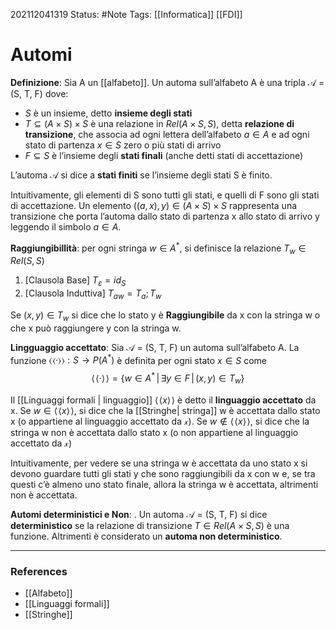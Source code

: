 202112041319
Status: #Note
Tags: [[Informatica]] [[FDI]]

# Automi
**Definizione**: Sia A un [[alfabeto]]. Un automa sull’alfabeto A è una tripla $\mathcal{A}$ = (S, T, F) dove:

- $S$ è un insieme, detto **insieme degli stati**
- $T \subseteq (A \times S) \times S$  è una relazione in $Rel(A \times S, S)$, detta **relazione di transizione**, che associa ad ogni lettera dell’alfabeto $a \in A$ e ad ogni stato di partenza $x \in S$ zero o più stati di arrivo
- $F \subseteq S$ è l’insieme degli **stati finali** (anche detti stati di accettazione)

L’automa $\mathcal{A}$ si dice a **stati finiti** se l’insieme degli stati S è finito.

Intuitivamente, gli elementi di S sono tutti gli stati, e quelli di F sono gli stati di accettazione. Un elemento $((a, x), y) \in (A \times S) \times S$  rappresenta una transizione che porta l’automa dallo stato di partenza x allo stato di arrivo y leggendo il simbolo $a \in A$.

**Raggiungibillità**: 
per ogni stringa $w \in A^*$, si definisce la relazione $T_w \in Rel(S,S)$

1. [Clausola Base] $T_\varepsilon = id_S$
2. [Clausola Induttiva] $T_{aw} = T_a;T_w$
  
Se $(x,y) \in T_w$ si dice che lo stato y è **Raggiungibile** da x con la stringa w o che x può raggiungere y con la stringa w.

**Lingguaggio accettato**: Sia $\mathcal{A}$ = (S, T, F) un automa sull’alfabeto A. La funzione $\langle\!\langle·\rangle\!\rangle: S → P(A^*)$ è definita per ogni stato $x \in S$ come 
$$\langle\!\langle·\rangle\!\rangle = \{w \in A^* \,|\, \exists y \in F \,|\, (x, y) ∈ T_w \}$$

Il [[Linguaggi formali | linguaggio]] $\langle\!\langle x \rangle\!\rangle$ è detto il **linguaggio accettato** da x. Se $w \in \langle\!\langle x \rangle\!\rangle$, si dice che la [[Stringhe| stringa]] w è accettata dallo stato x (o appartiene al linguaggio accettato da $\mathcal x$). Se $w \notin \langle\!\langle x \rangle\!\rangle$, si dice che la stringa w non è accettata dallo stato x (o non appartiene al linguaggio accettato da $\mathcal x$)

Intuitivamente, per vedere se una stringa w è accettata da uno stato x si devono guardare tutti gli stati y che sono raggiungibili da x con w e, se tra questi c’è almeno uno stato finale, allora la stringa w è accettata, altrimenti non è accettata.

**Automi deterministici e Non**: . Un automa $\mathcal{A}$ = (S, T, F) si dice **deterministico** se la relazione di transizione $T \in Rel(A \times S, S)$ è una funzione. Altrimenti è considerato un **automa non deterministico**.

---
### References

- [[Alfabeto]]
- [[Linguaggi formali]]
- [[Stringhe]]